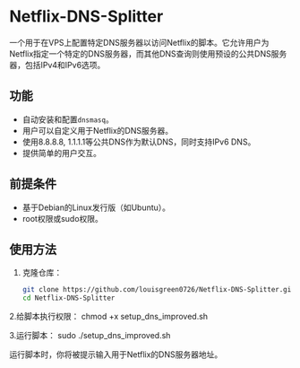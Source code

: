 # Netflix-DNS-Splitter

一个用于在VPS上配置特定DNS服务器以访问Netflix的脚本。它允许用户为Netflix指定一个特定的DNS服务器，而其他DNS查询则使用预设的公共DNS服务器，包括IPv4和IPv6选项。

## 功能

- 自动安装和配置`dnsmasq`。
- 用户可以自定义用于Netflix的DNS服务器。
- 使用8.8.8.8, 1.1.1.1等公共DNS作为默认DNS，同时支持IPv6 DNS。
- 提供简单的用户交互。

## 前提条件

- 基于Debian的Linux发行版（如Ubuntu）。
- root权限或sudo权限。

## 使用方法

1. 克隆仓库：
   ```bash
   git clone https://github.com/louisgreen0726/Netflix-DNS-Splitter.git
   cd Netflix-DNS-Splitter
   
2.给脚本执行权限：
   chmod +x setup_dns_improved.sh

3.运行脚本：
   sudo ./setup_dns_improved.sh

运行脚本时，你将被提示输入用于Netflix的DNS服务器地址。
